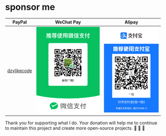 # sponsor me

|                           PayPal                           |            WeChat Pay            |            Alipay             |
| :--------------------------------------------------------: | :------------------------------: | :---------------------------: |
| [dzylikecode](https://www.paypal.com/paypalme/dzylikecode) | ![](assets/afford/WeChatPay.png) | ![](assets/afford/AliPay.jpg) |

Thank you for supporting what I do. Your donation will help me to continue to maintain this project and create more open-source projects. :sparkling_heart: :sparkling_heart: :sparkling_heart:

